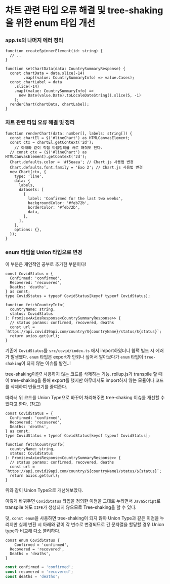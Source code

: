 ﻿# 차트 관련 타입 오류 해결 및 tree-shaking을 위한 enum 타입 개선

### app.ts의 나머지 에러 정리

```tsx
function createSpinnerElement(id: string) {
  // ..
}

function setChartData(data: CountrySummaryResponse) {
  const chartData = data.slice(-14)
	    .map((value: CountrySummaryInfo) => value.Cases);
  const chartLabel = data
    .slice(-14)
    .map((value: CountrySummaryInfo) =>
      new Date(value.Date).toLocaleDateString().slice(5, -1)
    );
  renderChart(chartData, chartLabel);
}
```

### 차트 관련 타입 오류 해결 및 정리

```tsx
function renderChart(data: number[], labels: string[]) {
  const chartEl = $('#lineChart') as HTMLCanvasElement;
  const ctx = chartEl.getContext('2d');
	// 아래와 같이 직접 타입정의를 바로 해줘도 된다.
  // const ctx = ($('#lineChart') as HTMLCanvasElement).getContext('2d'); 
  Chart.defaults.color = '#f5eaea'; // Chart.js 사용법 변경
  Chart.defaults.font.family = 'Exo 2'; // Chart.js 사용법 변경
  new Chart(ctx, {
    type: 'line',
    data: {
      labels,
      datasets: [
        {
          label: 'Confirmed for the last two weeks',
          backgroundColor: '#feb72b',
          borderColor: '#feb72b',
          data,
        },
      ],
    },
    options: {},
  });
}
```

### enum 타입을 Union 타입으로 변경

이 부분은 개인적인 공부로 추가한 부분이다!

```tsx
const CovidStatus = {
  Confirmed: 'confirmed',
  Recovered: 'recovered',
  Deaths: 'deaths',
} as const;
type CovidStatus = typeof CovidStatus[keyof typeof CovidStatus];

function fetchCountryInfo(
  countryName: string,
  status: CovidStatus
): Promise<AxiosResponse<CountrySummaryResponse>> {
  // status params: confirmed, recovered, deaths
  const url = `https://api.covid19api.com/country/${countryName}/status/${status}`;
  return axios.get(url);
}
```

기존에 `CovidStatus`를 `src/covid/index.ts` 에서 import하였더니 웹팩 빌드 시 에러가 발생했다. `enum` 타입은 export가 안되나 싶어서 알아보다가 `enum` 타입이 `tree-shaking`이 되지 않는 이슈를 발견..! 

tree-shaking이란?
사용하지 않는 코드를 삭제하는 기능. rollup.js가 transpile 할 때 이 tree-shaking을 통해 export를 했지만 아무데서도 import하지 않는 모듈이나 코드를 삭제하여 번들크기를 줄여준다.

따라서 위 코드를 Union Type으로 바꾸어 처리해주면 tree-shaking 이슈를 개선할 수 있다고 한다. ([참고](https://engineering.linecorp.com/ko/blog/typescript-enum-tree-shaking/))

```tsx
const CovidStatus = {
  Confirmed: 'confirmed',
  Recovered: 'recovered',
  Deaths: 'deaths',
} as const;
type CovidStatus = typeof CovidStatus[keyof typeof CovidStatus];

function fetchCountryInfo(
  countryName: string,
  status: CovidStatus
): Promise<AxiosResponse<CountrySummaryResponse>> {
  // status params: confirmed, recovered, deaths
  const url = `https://api.covid19api.com/country/${countryName}/status/${status}`;
  return axios.get(url);
}
```

위와 같이 Union Type으로 개선해보았다.

이렇게 바꿔주면 `CovidStatus` 타입을 정의한 이점을 그대로 누리면서 `JavaScript`로 transpile 해도 `IIFE`가 생성되지 않으므로 Tree-shaking을 할 수 있다. 

덧, `const enum`을 사용하면 tree-shaking이 되지 않아 Union Type과 같은 이점을 누리지만 실제 변환 시 아래와 같이 각 변수로 변경되므로 긴 문자열을 할당할 경우 Union type과 비교해 다소 불리하다.

```tsx
const enum CovidStatus {
	Confirmed = 'confirmed',
  Recovered = 'recovered',
  Deaths = 'deaths',
}
```

```jsx
const confirmed = 'confirmed';
const recovered = 'recovered';
const deaths = 'deaths';
```